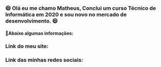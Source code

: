 ### 😄 Olá eu me chamo Matheus, Conclui um curso Técnico de Informática em 2020 e sou novo no mercado de desenvolvimento. 😄

#### 🔭Abaixo algumas informações:

### Link do meu site:
### Link das minhas redes sociais:

